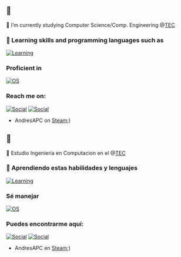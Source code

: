## 👋
🔭 I’m currently studying Computer Science/Comp. Engineering @[TEC](https://www.tec.ac.cr/)
### 🌱 Learning skills and programming languages such as
[![Learning](https://skillicons.dev/icons?i=github,git,latex,figma)](https://skillicons.dev)
### Proficient in
[![OS](https://skillicons.dev/icons?i=apple,windows,linux,py,pycharm)](https://skillicons.dev)
### Reach me on:
[![Social](https://skillicons.dev/icons?i=instagram)](https://www.instagram.com/andres_ap01/) [![Social](https://skillicons.dev/icons?i=discord)](discordapp.com/users/1102799828884398110)
- AndresAPC on [Steam](https://steamcommunity.com/profiles/76561198332762372);)

## 👋
🔭 Estudio Ingeniería en Computacion en el @[TEC](https://www.tec.ac.cr/)
### 🌱 Aprendiendo estas habilidades y lenguajes
[![Learning](https://skillicons.dev/icons?i=github,git,latex,figma)](https://skillicons.dev)
### Sé manejar
[![OS](https://skillicons.dev/icons?i=apple,windows,linux,py,pycharm)](https://skillicons.dev)
### Puedes encontrarme aquí:
[![Social](https://skillicons.dev/icons?i=instagram)](https://www.instagram.com/andres_ap01/) [![Social](https://skillicons.dev/icons?i=discord)](discordapp.com/users/1102799828884398110)
- AndresAPC en [Steam](https://steamcommunity.com/profiles/76561198332762372);)
